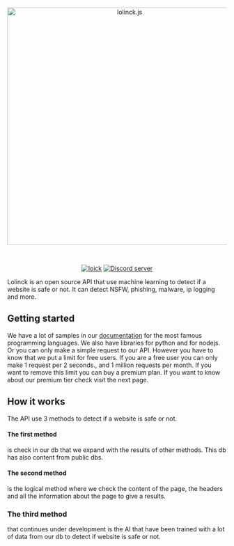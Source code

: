 <div align="center">
  <br />
  <p>
    <a href="https://lolinck.vercel.app/"><img src="https://lolinck.vercel.app/banner.png" width="546" alt="lolinck.js" /></a>
  </p>
  <br />
  <p>
      <a href="https://dsc.gg/loick"><img src="https://lolinck.vercel.app/made-by.png" alt="loick"/></a>
    <a href="https://dsc.gg/loick"><img src="https://img.shields.io/discord/822911379924582410?color=5865F2&logo=discord&logoColor=white&style=for-the-badge" alt="Discord server" /></a>
  </p>
</div>
Lolinck is an open source API that use machine learning to detect if a website is safe or not. It can detect NSFW, phishing, malware, ip logging and more.

## Getting started
We have a lot of samples in our [documentation](https://lolinck.vercel.app/) for the most famous programming languages. We also have libraries for python and for nodejs. Or you can only make a simple request to our API. However you have to know that we put a limit for free users. If you are a free user you can only make 1 request per 2 seconds., and 1 million requests per month. If you want to remove this limit you can buy a premium plan. If you want to know about our premium tier check visit the next page.

## How it works
The API use 3 methods to detect if a website is safe or not.
#### The first method
is check in our db that we expand with the results of other methods. This db has also content from public dbs.

#### The second method
is the logical method where we check the content of the page, the headers and all the information about the page to give a results. <br />

### The third method
that continues under development is the AI that have been trained with a lot of data from our db to detect if website is safe or not.
